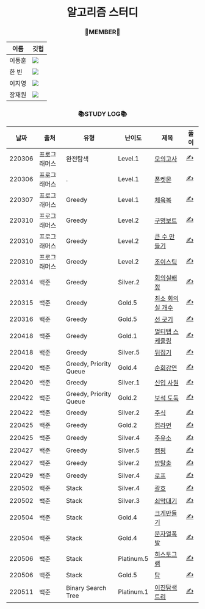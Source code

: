 <div align="center">

# 알고리즘 스터디

### 👫MEMBER👫

| 이름   | 깃헙                                                                                                                                                                                          |
| ------ | --------------------------------------------------------------------------------------------------------------------------------------------------------------------------------------------- |
| 이동훈 | <a href="https://github.com/green-kong"><img src="https://img.shields.io/badge/dev%2D%2Dkong-339933?style=flat-square&logo=github&logoColor=white&link=https://github.com/green-kong"/></a>   |
| 한 빈  | <a href="https://github.com/hb707"><img src="https://img.shields.io/badge/hb707-fa52ca?style=flat-square&logo=github&logoColor=white&link=https://github.com/hb707"/></a>                     |
| 이지영 | <a href="https://github.com/easy-young"><img src="https://img.shields.io/badge/easy%2D%2Dyoung-ed9e00?style=flat-square&logo=github&logoColor=white&link=https://github.com/easy-young"/></a> |
| 장재원 | <a href="https://github.com/bitkunst"><img src="https://img.shields.io/badge/bitKunst-0072dd?style=flat-square&logo=github&logoColor=white&link=https://github.com/bitKunst"/></a>            |

### 📚STUDY LOG📚

| 날짜   | 출처         | 유형                   | 난이도   | 제목                                                                     | 풀이                                                                           |
| ------ | ------------ | ---------------------- | -------- | ------------------------------------------------------------------------ | ------------------------------------------------------------------------------ |
| 220306 | 프로그래머스 | 완전탐색               | Level.1  | [모의고사](https://programmers.co.kr/learn/courses/30/lessons/42840)     | [✍️](https://github.com/green-kong/Algorithm_Study/tree/master/1week/PR_42840) |
| 220306 | 프로그래머스 | .                      | Level.1  | [폰켓몬](https://programmers.co.kr/learn/courses/30/lessons/1845)        | [✍️](https://github.com/green-kong/Algorithm_Study/tree/master/1week/PR_1845)  |
| 220307 | 프로그래머스 | Greedy                 | Level.1  | [체육복](https://programmers.co.kr/learn/courses/30/lessons/42862)       | [✍️](https://github.com/green-kong/Algorithm_Study/tree/master/1week/PR_42862) |
| 220310 | 프로그래머스 | Greedy                 | Level.2  | [구명보트](https://programmers.co.kr/learn/courses/30/lessons/42885)     | [✍️](https://github.com/green-kong/Algorithm_Study/tree/master/1week/PR_42885) |
| 220310 | 프로그래머스 | Greedy                 | Level.2  | [큰 수 만들기](https://programmers.co.kr/learn/courses/30/lessons/42883) | [✍️](https://github.com/green-kong/Algorithm_Study/tree/master/1week/PR_42883) |
| 220310 | 프로그래머스 | Greedy                 | Level.2  | [조이스틱](https://programmers.co.kr/learn/courses/30/lessons/42860)     | [✍️](https://github.com/green-kong/Algorithm_Study/tree/master/1week/PR_42860) |
| 220314 | 백준         | Greedy                 | Silver.2 | [회의실배정](https://www.acmicpc.net/problem/1931)                       | [✍️](https://github.com/green-kong/Algorithm_Study/tree/master/2week/BJ_1931)  |
| 220315 | 백준         | Greedy                 | Gold.5   | [최소 회의실 개수](https://www.acmicpc.net/problem/19598)                | [✍️](https://github.com/green-kong/Algorithm_Study/tree/master/2week/BJ_19598) |
| 220316 | 백준         | Greedy                 | Gold.5   | [선 긋기](https://www.acmicpc.net/problem/2170)                          | [✍️](https://github.com/green-kong/Algorithm_Study/tree/master/2week/BJ_2170)  |
| 220418 | 백준         | Greedy                 | Gold.1   | [멀티탭 스케줄링](https://www.acmicpc.net/problem/1700)                  | [✍️](https://github.com/green-kong/Algorithm_Study/tree/master/3week/BJ_1700)  |
| 220418 | 백준         | Greedy                 | Silver.5 | [뒤집기](https://www.acmicpc.net/problem/1439)                           | [✍️](https://github.com/green-kong/Algorithm_Study/tree/master/3week/BJ_1439)  |
| 220420 | 백준         | Greedy, Priority Queue | Gold.4   | [순회강연](https://www.acmicpc.net/problem/2109)                         | [✍️](https://github.com/green-kong/Algorithm_Study/tree/master/3week/BJ_2109)  |
| 220420 | 백준         | Greedy                 | Silver.1 | [신입 사원](https://www.acmicpc.net/problem/1946)                        | [✍️](https://github.com/green-kong/Algorithm_Study/tree/master/3week/BJ_1946)  |
| 220422 | 백준         | Greedy, Priority Queue | Gold.2   | [보석 도둑](https://www.acmicpc.net/problem/1202)                        | [✍️](https://github.com/green-kong/Algorithm_Study/tree/master/3week/BJ_1202)  |
| 220422 | 백준         | Greedy                 | Silver.2 | [주식](https://www.acmicpc.net/problem/11501)                            | [✍️](https://github.com/green-kong/Algorithm_Study/tree/master/3week/BJ_11501) |
| 220425 | 백준         | Greedy                 | Gold.2   | [컵라면](https://www.acmicpc.net/problem/1781)                           | [✍️](https://github.com/green-kong/Algorithm_Study/tree/master/4week/BJ_1781)  |
| 220425 | 백준         | Greedy                 | Silver.4 | [주유소](https://www.acmicpc.net/problem/13305)                          | [✍️](https://github.com/green-kong/Algorithm_Study/tree/master/4week/BJ_13305) |
| 220427 | 백준         | Greedy                 | Silver.5 | [캠핑](https://www.acmicpc.net/problem/4796)                             | [✍️](https://github.com/green-kong/Algorithm_Study/tree/master/4week/BJ_4796)  |
| 220427 | 백준         | Greedy                 | Silver.2 | [방탈출](https://www.acmicpc.net/problem/15729)                          | [✍️](https://github.com/green-kong/Algorithm_Study/tree/master/4week/BJ_15729) |
| 220429 | 백준         | Greedy                 | Silver.4 | [로프](https://www.acmicpc.net/problem/2217)                             | [✍️](https://github.com/green-kong/Algorithm_Study/tree/master/4week/BJ_2217)  |
| 220502 | 백준         | Stack                  | Silver.4 | [괄호](https://www.acmicpc.net/problem/9012)                             | [✍️](https://github.com/green-kong/Algorithm_Study/tree/master/5week/BJ_9012)  |
| 220502 | 백준         | Stack                  | Silver.3 | [쇠막대기](https://www.acmicpc.net/problem/10799)                        | [✍️](https://github.com/green-kong/Algorithm_Study/tree/master/5week/BJ_10799) |
| 220504 | 백준         | Stack                  | Gold.4   | [크게만들기](https://www.acmicpc.net/problem/2812)                       | [✍️](https://github.com/green-kong/Algorithm_Study/tree/master/5week/BJ_2812)  |
| 220504 | 백준         | Stack                  | Gold.4   | [문자열폭발](https://www.acmicpc.net/problem/9935)                       | [✍️](https://github.com/green-kong/Algorithm_Study/tree/master/5week/BJ_9935)  |
| 220506 | 백준         | Stack                  | Platinum.5   | [히스토그램](https://www.acmicpc.net/problem/1725)                               | [✍️](https://github.com/green-kong/Algorithm_Study/tree/master/5week/BJ_1725)  |
| 220506 | 백준         | Stack                  | Gold.5   | [탑](https://www.acmicpc.net/problem/2493)                               | [✍️](https://github.com/green-kong/Algorithm_Study/tree/master/5week/BJ_2493)  |
| 220511 | 백준         | Binary Search Tree                  | Platinum.1   | [이진탐색트리](https://www.acmicpc.net/problem/2957)                               | [✍️](https://github.com/green-kong/Algorithm_Study/tree/master/6week/BJ_2957)  |

</div>
